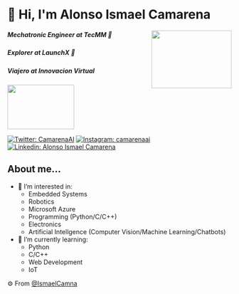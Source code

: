 # 👋 Hi, I'm Alonso Ismael Camarena
<img align='right' src="https://blog.fusiontribal.com/wp-content/uploads/2014/03/OctoCats-GitHub-daftpunktocat-thomas.gif" height="130" width="180">

##### Mechatronic Engineer at TecMM 🤖
##### Explorer at LaunchX 🚀
##### Viajero at Innovacion Virtual 
<img align='' src="https://www.uv.mx/secretariaacademica/files/2020/07/innovacion-virtual.png" height="100" width="150">

[![Twitter: CamarenaAI](https://img.shields.io/badge/-CamarenaAI-blue?style=flat-square&logo=Twitter&logoColor=white&link=https://twitter.com/CamarenaAI)](https://twitter.com/CamarenaAI)
[![Instagram: camarenaai](https://img.shields.io/badge/-camarenaai-gray?style=flat-square&logo=Instagram&logoColor=white&link=https://www.instagram.com/CamarenaAI/)](https://www.instagram.com/CamarenaAI/)
[![Linkedin: Alonso Ismael Camarena](https://img.shields.io/badge/-AlonsoIsmaelCamarena-blue?style=flat-square&logo=Linkedin&logoColor=white&link=https://www.linkedin.com/in/camarenaai/)](https://www.linkedin.com/in/camarenaai/)

                                                                                                                       
## About me...
- 👀 I’m interested in:
     - Embedded Systems
     - Robotics
     - Microsoft Azure
     - Programming (Python/C/C++)
     - Electronics
     - Artificial Intellgence (Computer Vision/Machine Learning/Chatbots)
- 🌱 I’m currently learning:
     - Python
     - C/C++
     - Web Development
     - IoT

⚙️ From [@IsmaelCamna](https://github.com/IsmaelCamna)

